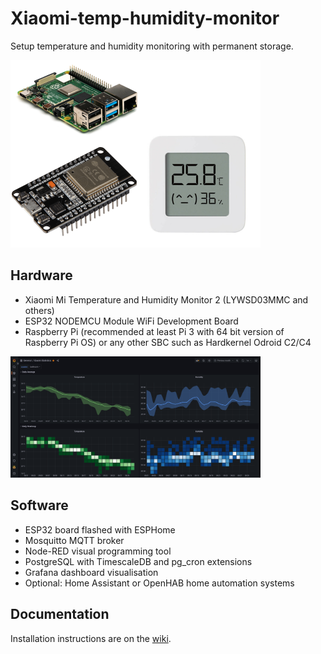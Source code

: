 # Xiaomi-temp-humidity-monitor

Setup temperature and humidity monitoring with permanent storage.

<img src="images/hardware.png" width="400">

## Hardware

* Xiaomi Mi Temperature and Humidity Monitor 2 (LYWSD03MMC and others)
* ESP32 NODEMCU Module WiFi Development Board
* Raspberry Pi (recommended at least Pi 3 with 64 bit version of Raspberry Pi OS) or any other SBC such as Hardkernel Odroid C2/C4

<img src="images/dashboard.png" width="400">

## Software

* ESP32 board flashed with ESPHome 
* Mosquitto MQTT broker
* Node-RED visual programming tool
* PostgreSQL with TimescaleDB and pg_cron extensions
* Grafana dashboard visualisation
* Optional: Home Assistant or OpenHAB home automation systems

## Documentation

Installation instructions are on the [wiki](https://github.com/ahpohl/Xiaomi-temp-humidity-monitor/wiki).

